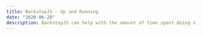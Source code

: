 ```yaml
---
title: BackstopJS - Up and Running
date: "2020-06-28"
description: BackstopJS can help with the amount of time spent doing visual regression testing after a huge batch of CSS changes, and is great if you have a dev/staging environment before going to production.
---
```

